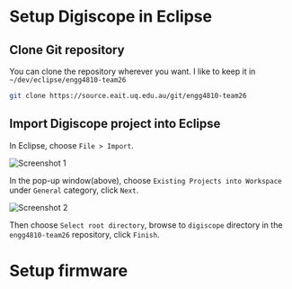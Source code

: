# Setup Digiscope in Eclipse
## Clone Git repository
You can clone the repository wherever you want. I like to keep it in `~/dev/eclipse/engg4810-team26`
```bash
git clone https://source.eait.uq.edu.au/git/engg4810-team26
```

## Import Digiscope project into Eclipse
In Eclipse, choose `File > Import`.

![Screenshot 1](http://i.imgur.com/OXgGYa8.png)

In the pop-up window(above), choose `Existing Projects into Workspace` under `General` category, click `Next`.  

![Screenshot 2](http://i.imgur.com/Vh3pfek.png)

Then choose `Select root directory`, browse to `digiscope` directory in the `engg4810-team26` repository, click `Finish`.

# Setup firmware
